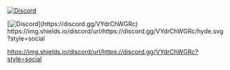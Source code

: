 [![Discord](https://img.shields.io/discord/url?label=Discord&logo=Discord&style=social&url=https%3A%2F%2Fdiscord.gg%VYdrChWGRc)](https://discord.gg/VYdrChWGRc)


[![Discord](https://img.shields.io/discord/url?label=Discord&logo=Discord&style=social&url=https://discord.gg/VYdrChWGRc/hyde.svg?)](https://discord.gg/VYdrChWGRc)
https://img.shields.io/discord/url/https://discord.gg/VYdrChWGRc/hyde.svg?style=social


https://img.shields.io/discord/url/https://discord.gg/VYdrChWGRc?style=social
